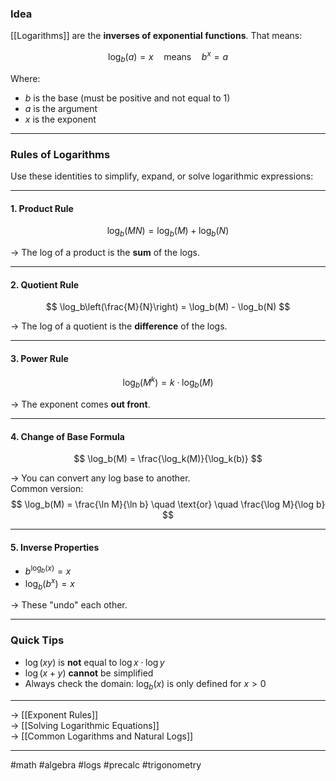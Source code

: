 ### Idea

[[Logarithms]] are the **inverses of exponential functions**. That means:

$$
\log_b(a) = x \quad \text{means} \quad b^x = a
$$

Where:
- $b$ is the base (must be positive and not equal to 1)
- $a$ is the argument
- $x$ is the exponent

---

### Rules of Logarithms

Use these identities to simplify, expand, or solve logarithmic expressions:

---

#### 1. Product Rule

$$
\log_b(MN) = \log_b(M) + \log_b(N)
$$

→ The log of a product is the **sum** of the logs.

---

#### 2. Quotient Rule

$$
\log_b\left(\frac{M}{N}\right) = \log_b(M) - \log_b(N)
$$

→ The log of a quotient is the **difference** of the logs.

---

#### 3. Power Rule

$$
\log_b(M^k) = k \cdot \log_b(M)
$$

→ The exponent comes **out front**.

---

#### 4. Change of Base Formula

$$
\log_b(M) = \frac{\log_k(M)}{\log_k(b)}
$$

→ You can convert any log base to another.  
Common version:  
$$
\log_b(M) = \frac{\ln M}{\ln b} \quad \text{or} \quad \frac{\log M}{\log b}
$$

---

#### 5. Inverse Properties

- $b^{\log_b(x)} = x$
- $\log_b(b^x) = x$

→ These "undo" each other.

---

### Quick Tips

- $\log(xy)$ is **not** equal to $\log x \cdot \log y$
- $\log(x + y)$ **cannot** be simplified
- Always check the domain: $\log_b(x)$ is only defined for $x > 0$

---

→ [[Exponent Rules]]  
→ [[Solving Logarithmic Equations]]  
→ [[Common Logarithms and Natural Logs]]

---

#math #algebra #logs #precalc #trigonometry

